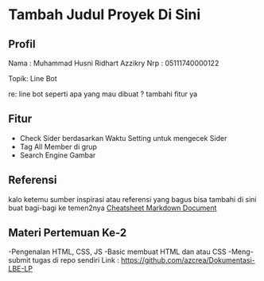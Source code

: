 # Tambah Judul Proyek Di Sini

## Profil
Nama : Muhammad Husni Ridhart Azzikry
Nrp  : 05111740000122

Topik: Line Bot

re: line bot seperti apa yang mau dibuat ? tambahi fitur ya

## Fitur
- Check Sider berdasarkan Waktu Setting untuk mengecek Sider
- Tag All Member di grup
- Search Engine Gambar

## Referensi
kalo ketemu sumber inspirasi atau referensi yang bagus bisa tambahi di sini buat bagi-bagi ke temen2nya
[Cheatsheet Markdown Document](https://github.com/adam-p/markdown-here/wiki/Markdown-Cheatsheet)


## Materi Pertemuan Ke-2
-Pengenalan HTML, CSS, JS
-Basic membuat HTML dan atau CSS
-Meng-submit tugas di repo sendiri 
	Link : https://github.com/azcrea/Dokumentasi-LBE-LP